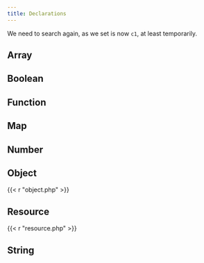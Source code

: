 ```yaml
---
title: Declarations
---
```


We need to search again, as we set is now `c1`, at least temporarily.

## Array

## Boolean

## Function

## Map

## Number

## Object

{{< r "object.php" >}}

## Resource

{{< r "resource.php" >}}

## String
